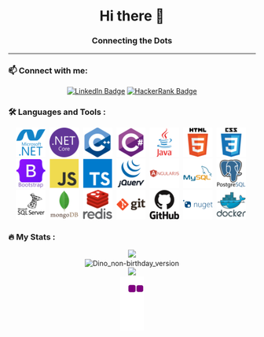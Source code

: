 <div id="header" align="center">
  <h1>Hi there 👋</h1>
</div>
<div id="header" align="center">
  <h3>Connecting the Dots</h3>
</div>

___

### 📫 Connect with me: 
<!-- Connect Buttons -->
<div align="center" display="inline-block">
  <!-- Linkedin button -->
  <a href="https://www.linkedin.com/in/mdinc"><img src="https://img.shields.io/badge/LinkedIn-blue?style=for-the-badge&logo=linkedin&logoColor=white" alt="LinkedIn Badge"/></a>
  <!-- HackerRank button -->
  <a href="https://www.hackerrank.com/dinc_mczp"><img src="https://img.shields.io/badge/-Hackerrank-2EC866?style=for-the-badge&logo=HackerRank&logoColor=white" alt="HackerRank Badge"/></a>
</div>

### :hammer_and_wrench: Languages and Tools :
<!-- Tool Buttons -->
<div align="center" display="inline-block">
  <!-- .Net -->
  <a href=""><img src="https://github.com/devicons/devicon/blob/master/icons/dot-net/dot-net-plain-wordmark.svg" title="dotnetcore" alt="Dotnetcore" width="60" height="60"/></a>&nbsp;
  <!-- .Net Core -->
  <a href=""><img src="https://github.com/devicons/devicon/blob/master/icons/dotnetcore/dotnetcore-original.svg" title="dotnetcore" alt="Dotnetcore" width="60" height="60"/></a>&nbsp;
  <!-- C++ -->
  <a href=""><img src="https://github.com/devicons/devicon/blob/master/icons/cplusplus/cplusplus-original.svg" title="cpp" alt="cpp" width="60" height="60"/></a>&nbsp;
  <!-- C# -->
  <a href=""><img src="https://github.com/devicons/devicon/blob/master/icons/csharp/csharp-original.svg" title="csharp" alt="csharp" width="60" height="60"/></a>&nbsp;
  <!-- Java -->
  <a href=""><img src="https://github.com/devicons/devicon/blob/master/icons/java/java-original-wordmark.svg" title="java" alt="java" width="60" height="60"/></a>&nbsp;
  <!-- HTML5 -->
  <a href=""><img src="https://github.com/devicons/devicon/blob/master/icons/html5/html5-original-wordmark.svg" title="HTML5" alt="HTML5" width="60" height="60"/></a>&nbsp;
  <!-- CSS -->
  <a href=""><img src="https://github.com/devicons/devicon/blob/master/icons/css3/css3-original-wordmark.svg" title="css3" alt="css3" width="60" height="60"/></a>&nbsp;
  <!-- Bootstrap -->
  <a href=""><img src="https://github.com/devicons/devicon/blob/master/icons/bootstrap/bootstrap-original-wordmark.svg" title="bootstrap" alt="bootstrap" width="60" height="60"/></a>&nbsp;
  <!-- JS -->
  <a href=""><img src="https://github.com/devicons/devicon/blob/master/icons/javascript/javascript-original.svg" title="bootstrap" alt="bootstrap" width="60" height="60"/></a>&nbsp;
  <!-- TS -->
  <a href=""><img src="https://github.com/devicons/devicon/blob/master/icons/typescript/typescript-original.svg" title="bootstrap" alt="bootstrap" width="60" height="60"/></a>&nbsp;
  <!-- JQuery -->
  <a href=""><img src="https://github.com/devicons/devicon/blob/master/icons/jquery/jquery-original-wordmark.svg" title="bootstrap" alt="bootstrap" width="60" height="60"/></a>&nbsp;
  <!-- AngularJs -->
  <a href=""><img src="https://github.com/devicons/devicon/blob/master/icons/angularjs/angularjs-plain-wordmark.svg" title="bootstrap" alt="bootstrap" width="60" height="60"/></a>&nbsp;
  <!-- Mysql -->
  <a href=""><img src="https://github.com/devicons/devicon/blob/master/icons/mysql/mysql-original-wordmark.svg" title="mysql" alt="mysql" width="60" height="60"/></a>&nbsp;
  <!-- Postgresql -->
  <a href=""><img src="https://github.com/devicons/devicon/blob/master/icons/postgresql/postgresql-original-wordmark.svg" title="postgresql" alt="postgresql" width="60" height="60"/></a>&nbsp;
  <!-- MsSQL -->
  <a href=""><img src="https://github.com/devicons/devicon/blob/master/icons/microsoftsqlserver/microsoftsqlserver-plain-wordmark.svg" title="postgresql" alt="postgresql" width="60" height="60"/></a>&nbsp;
  <!-- MongoDb -->
  <a href=""><img src="https://github.com/devicons/devicon/blob/master/icons/mongodb/mongodb-original-wordmark.svg" title="mongodb" alt="mongodb" width="60" height="60"/></a>&nbsp;
  <!-- Redis -->
  <a href=""><img src="https://github.com/devicons/devicon/blob/master/icons/redis/redis-original-wordmark.svg" title="mongodb" alt="mongodb" width="60" height="60"/></a>&nbsp;
  <!-- Git -->
  <a href=""><img src="https://github.com/devicons/devicon/blob/master/icons/git/git-original-wordmark.svg" title="git" alt="git" width="60" height="60"/></a>&nbsp;
  <!-- Git Hub -->
  <a href=""><img src="https://github.com/devicons/devicon/blob/master/icons/github/github-original-wordmark.svg" title="git" alt="git" width="60" height="60"/></a>&nbsp;
  <!-- Nuget -->
  <a href=""><img src="https://github.com/devicons/devicon/blob/master/icons/nuget/nuget-original-wordmark.svg" title="git" alt="git" width="60" height="60"/></a>&nbsp;
  <!-- Docker -->
  <a href=""><img src="https://github.com/devicons/devicon/blob/master/icons/docker/docker-original-wordmark.svg" title="docker" alt="docker" width="60" height="60"/></a>&nbsp;  
</div>

### :fire: My Stats :
<div align="center">
  <div><img class="img" src="https://github-readme-stats.vercel.app/api/top-langs/?username=TheGresta&layout=compact&langs_count=8&theme=vision-friendly-dark"></div>
  
  <div><img src="https://user-images.githubusercontent.com/74189776/188946760-5f40b307-abcd-4af8-aacf-60f6b0df3713.gif" alt="Dino_non-birthday_version"/></div>
  
  <div><img class="img" src="http://github-readme-streak-stats.herokuapp.com?user=TheGresta&theme=dark&background=000000"></div>
  
  <div><img src="https://github.com/TheGresta/TheGresta/blob/output/github-contribution-grid-snake.gif" alt="snake_gif"/></div>
</div>

<!--
**TheGresta/TheGresta** is a ✨ _special_ ✨ repository because its `README.md` (this file) appears on your GitHub profile.

Here are some ideas to get you started:

- 🔭 I’m currently working on ...
- 🌱 I’m currently learning ...
- 👯 I’m looking to collaborate on ...
- 🤔 I’m looking for help with ...
- 💬 Ask me about ...
- 📫 How to reach me: ...
- 😄 Pronouns: ...
- ⚡ Fun fact: ...
-->
